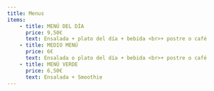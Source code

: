 ```yaml
---
title: Menus
items:
    - title: MENÚ DEL DÍA
      price: 9,50€
      text: Ensalada + plato del día + bebida <br>+ postre o café
    - title: MEDIO MENÚ
      price: 6€
      text: Ensalada o plato del día + bebida <br>+ postre o café
    - title: MENÚ VERDE
      price: 6,50€
      text: Ensalada + Smoothie
---
```

